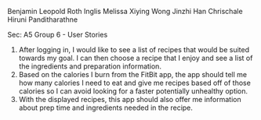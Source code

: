 
Benjamin Leopold Roth Inglis
Melissa Xiying Wong
Jinzhi Han
Chrischale Hiruni Panditharathne

Sec: A5 Group 6 -  User Stories




1.	After logging in, I would like to see a list of recipes that would be suited towards my goal. I can then choose a recipe that I enjoy and see a list of the ingredients and preparation information. 
2.	Based on the calories I burn from the FitBit app, the app should tell me how many calories I need to eat and give me recipes based off of those calories so I can avoid looking for a faster potentially unhealthy option. 
3.	With the displayed recipes, this app should also offer me information about prep time and ingredients needed in the recipe.
